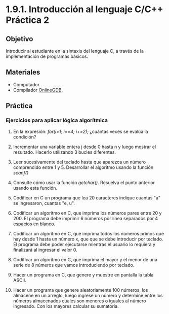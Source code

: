 # 1.9.1. Introducción al lenguaje C/C++ Práctica 2

## Objetivo

Introducir al estudiante en la sintaxis del lenguaje C, a través de la implementación de programas básicos.

## Materiales

- Computador.
- Compilador [OnlineGDB](https://www.onlinegdb.com/online_c_compiler).


## Práctica

### **Ejercicios para aplicar lógica algorítmica**

1. En la expresión: *for(i=1; i==4; i+=2);* ¿cuántas veces se evalúa la condición?

1. Incrementar una variable entera j desde 0 hasta n y luego mostrar el resultado.
Hacerlo utilizando 3 bucles diferentes. 

1. Leer sucesivamente del teclado hasta que aparezca un número comprendido entre 1 y 5. Desarrollar el algoritmo usando la función *scanf()*

1. Consulte cómo usar la función *getchar()*. Resuelva el punto anterior usando esta función. 

1. Codificar en C un programa que lea 20 caracteres indique cuantas "a" se ingresaron, cuantas "e, u".

1. Codificar un algoritmo en C, que imprima los números pares entre 20 y 200. El programa debe imprimir 6 números por línea separados por 4 espacios en blanco.

1. Codificar un algoritmo en C, que imprima todos los números primos que hay desde 1 hasta un número x, que que se debe introducir por teclado. El programa debe poder ejecutarse mientras el usuario lo requiera y finalizará al ingresar el valor 0.

1. Codificar un algoritmo en C, que imprima el mayor y el menor de una serie de 8 números que vamos introduciendo por teclado.

1. Hacer un programa en C, que genere y muestre en pantalla la tabla ASCII.

1. Hacer un programa que genere aleatoriamente 100 números, los almacene en un arreglo, luego ingrese un número y determine entre los números almacenados cuales son menores o iguales al número ingresado. Con los mayores calcular su sumatoria.
